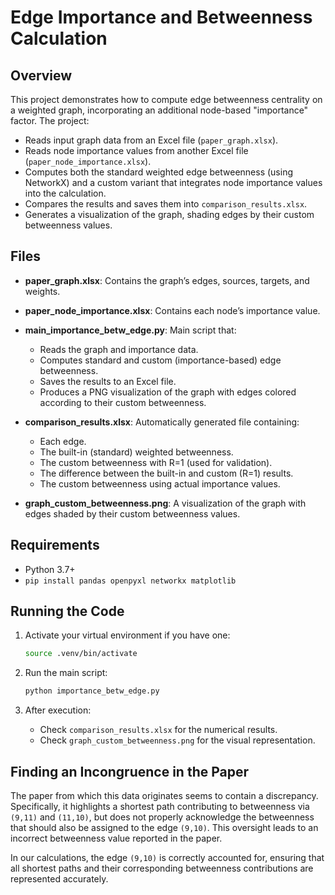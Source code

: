 
# Edge Importance and Betweenness Calculation

## Overview

This project demonstrates how to compute edge betweenness centrality on a weighted graph, incorporating an additional node-based "importance" factor. The project:

- Reads input graph data from an Excel file (`paper_graph.xlsx`).
- Reads node importance values from another Excel file (`paper_node_importance.xlsx`).
- Computes both the standard weighted edge betweenness (using NetworkX) and a custom variant that integrates node importance values into the calculation.
- Compares the results and saves them into `comparison_results.xlsx`.
- Generates a visualization of the graph, shading edges by their custom betweenness values.

## Files

- **paper_graph.xlsx**: Contains the graph’s edges, sources, targets, and weights.
- **paper_node_importance.xlsx**: Contains each node’s importance value.
- **main_importance_betw_edge.py**: Main script that:

  - Reads the graph and importance data.
  - Computes standard and custom (importance-based) edge betweenness.
  - Saves the results to an Excel file.
  - Produces a PNG visualization of the graph with edges colored according to their custom betweenness.
- **comparison_results.xlsx**: Automatically generated file containing:

  - Each edge.
  - The built-in (standard) weighted betweenness.
  - The custom betweenness with R=1 (used for validation).
  - The difference between the built-in and custom (R=1) results.
  - The custom betweenness using actual importance values.
- **graph_custom_betweenness.png**: A visualization of the graph with edges shaded by their custom betweenness values.

## Requirements

- Python 3.7+
- `pip install pandas openpyxl networkx matplotlib`

## Running the Code

1. Activate your virtual environment if you have one:

   ```bash
   source .venv/bin/activate
   ```
2. Run the main script:

   ```bash
   python importance_betw_edge.py
   ```
3. After execution:

   - Check `comparison_results.xlsx` for the numerical results.
   - Check `graph_custom_betweenness.png` for the visual representation.

## Finding an Incongruence in the Paper

The paper from which this data originates seems to contain a discrepancy. Specifically, it highlights a shortest path contributing to betweenness via `(9,11)` and `(11,10)`, but does not properly acknowledge the betweenness that should also be assigned to the edge `(9,10)`. This oversight leads to an incorrect betweenness value reported in the paper.

In our calculations, the edge `(9,10)` is correctly accounted for, ensuring that all shortest paths and their corresponding betweenness contributions are represented accurately.

